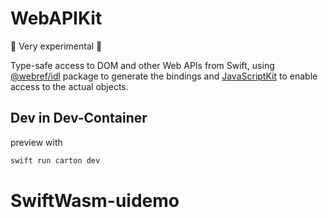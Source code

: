 # WebAPIKit

🚨 Very experimental 🚨

Type-safe access to DOM and other Web APIs from Swift, using [@webref/idl](https://www.npmjs.com/package/@webref/idl) package to generate the bindings and [JavaScriptKit](https://github.com/swiftwasm/JavaScriptKit) to enable access to the actual objects.

## Dev in Dev-Container

preview with 
```sh
swift run carton dev
```
# SwiftWasm-uidemo

